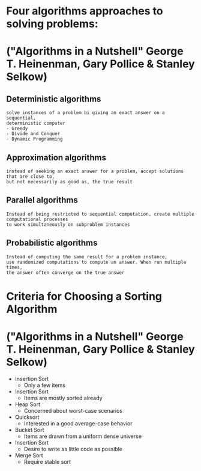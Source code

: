 # Four algorithms approaches to solving problems:
# ("Algorithms in a Nutshell" George T. Heinenman, Gary Pollice & Stanley Selkow)

## Deterministic algorithms
    solve instances of a problem bi giving an exact answer on a sequential, 
    deterministic computer
    - Greedy
    - Divide and Conquer
    - Dynamic Programming
    
## Approximation algorithms
    instead of seeking an exact answer for a problem, accept solutions that are close to, 
    but not necessarily as good as, the true result

## Parallel algorithms
    Instead of being restricted to sequential computation, create multiple computational processes 
    to work simultaneously on subproblem instances

## Probabilistic algorithms
    Instead of computing the same result for a problem instance, 
    use randomized computations to compute an answer. When run multiple times,
    the answer often converge on the true answer


# Criteria for Choosing a Sorting Algorithm 
# ("Algorithms in a Nutshell" George T. Heinenman, Gary Pollice & Stanley Selkow)
 - Insertion Sort
    - Only a few items
- Insertion Sort
    - Items are mostly sorted already
- Heap Sort
    - Concerned about worst-case scenarios
- Quicksort
    - Interested in a good average-case behavior
- Bucket Sort
    - Items are drawn from a uniform dense universe
- Insertion Sort
    - Desire to write as little code as possible
- Merge Sort
    - Require stable sort

